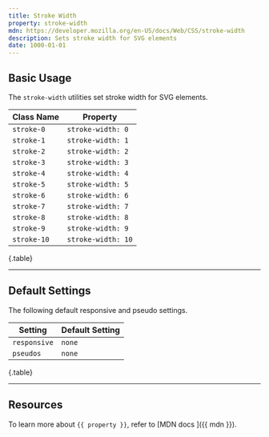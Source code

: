 ```yaml
---
title: Stroke Width
property: stroke-width
mdn: https://developer.mozilla.org/en-US/docs/Web/CSS/stroke-width
description: Sets stroke width for SVG elements
date: 1000-01-01
---
```


## Basic Usage

The `stroke-width` utilities set stroke width for SVG elements.

| Class Name  | Property           |
| ----------- | ------------------ |
| `stroke-0`  | `stroke-width: 0`  |
| `stroke-1`  | `stroke-width: 1`  |
| `stroke-2`  | `stroke-width: 2`  |
| `stroke-3`  | `stroke-width: 3`  |
| `stroke-4`  | `stroke-width: 4`  |
| `stroke-5`  | `stroke-width: 5`  |
| `stroke-6`  | `stroke-width: 6`  |
| `stroke-7`  | `stroke-width: 7`  |
| `stroke-8`  | `stroke-width: 8`  |
| `stroke-9`  | `stroke-width: 9`  |
| `stroke-10` | `stroke-width: 10` |

{.table}

---

## Default Settings

The following default responsive and pseudo settings.

| Setting      | Default Setting |
| ------------ | --------------- |
| `responsive` | `none`          |
| `pseudos`    | `none`          |

{.table}

---

## Resources

To learn more about `{{ property }}`, refer to [MDN docs <i class="far fa-external-link ml-6"></i>]({{ mdn }}).
